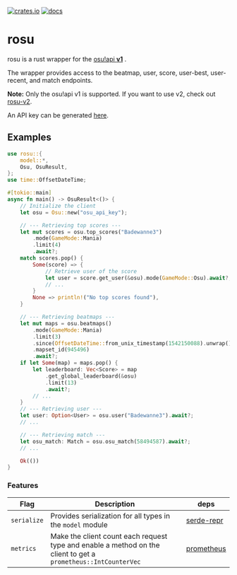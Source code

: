 [![crates.io](https://img.shields.io/crates/v/rosu.svg)](https://crates.io/crates/rosu) [![docs](https://docs.rs/rosu/badge.svg)](https://docs.rs/rosu)

# rosu

rosu is a rust wrapper for the [osu!api **v1**](https://github.com/ppy/osu-api/wiki) .

The wrapper provides access to the beatmap, user, score, user-best, user-recent, and match endpoints.

**Note:** Only the osu!api v1 is supported. If you want to use v2, check out [rosu-v2](https://github.com/MaxOhn/rosu-v2).

An API key can be generated [here](https://github.com/ppy/osu-api/wiki#requesting-access).

## Examples
```rust
use rosu::{
    model::*,
    Osu, OsuResult,
};
use time::OffsetDateTime;

#[tokio::main]
async fn main() -> OsuResult<()> {
    // Initialize the client
    let osu = Osu::new("osu_api_key");

    // --- Retrieving top scores ---
    let mut scores = osu.top_scores("Badewanne3")
        .mode(GameMode::Mania)
        .limit(4)
        .await?;
    match scores.pop() {
        Some(score) => {
            // Retrieve user of the score
            let user = score.get_user(&osu).mode(GameMode::Osu).await?;
            // ...
        }
        None => println!("No top scores found"),
    }

    // --- Retrieving beatmaps ---
    let mut maps = osu.beatmaps()
        .mode(GameMode::Mania)
        .limit(3)
        .since(OffsetDateTime::from_unix_timestamp(1542150088).unwrap())
        .mapset_id(945496)
        .await?;
    if let Some(map) = maps.pop() {
        let leaderboard: Vec<Score> = map
            .get_global_leaderboard(&osu)
            .limit(13)
            .await?;
        // ...
    }
    // --- Retrieving user ---
    let user: Option<User> = osu.user("Badewanne3").await?;
    // ...

    // --- Retrieving match ---
    let osu_match: Match = osu.osu_match(58494587).await?;
    // ...

    Ok(())
}
```
### Features
| Flag        | Description                                            | deps                                                |
| ----------- | ------------------------------------------------------ | --------------------------------------------------- |
| `serialize` | Provides serialization for all types in the `model` module | [serde-repr](https://github.com/dtolnay/serde-repr) |
| `metrics`   | Make the client count each request type and enable a method on the client to get a `prometheus::IntCounterVec` | [prometheus](https://github.com/tikv/rust-prometheus)
